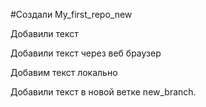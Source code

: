 ﻿#Создали My_first_repo_new

Добавили текст

Добавили текст через веб браузер

Добавим текст локально

Добавили текст в новой ветке new_branch.


